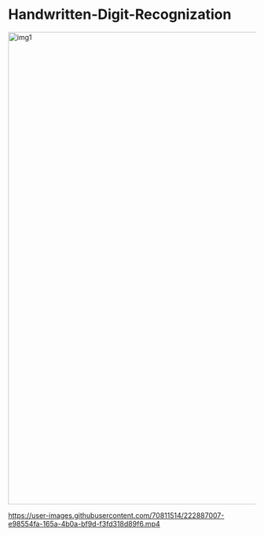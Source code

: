 # Handwritten-Digit-Recognization


<img width="960" alt="img1" src="https://user-images.githubusercontent.com/70811514/222886314-43a49dda-7916-4db6-88f1-7c2997bd608a.png">


https://user-images.githubusercontent.com/70811514/222887007-e98554fa-165a-4b0a-bf9d-f3fd318d89f6.mp4


